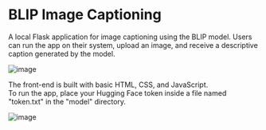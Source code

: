 # BLIP Image Captioning  
A local Flask application for image captioning using the BLIP model. Users can run the app on their system, upload an image, and receive a descriptive caption generated by the model.

![image](https://github.com/user-attachments/assets/d8dfe7f7-458f-4597-ab14-26cf1a62dc3e)

The front-end is built with basic HTML, CSS, and JavaScript.  
To run the app, place your Hugging Face token inside a file named "token.txt" in the "model" directory.

![image](https://github.com/user-attachments/assets/ef121e59-e754-422f-bb2d-74df64c75eb7)
